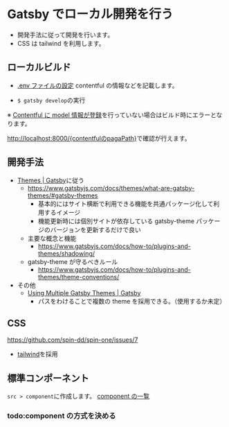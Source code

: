 # Gatsby でローカル開発を行う

- 開発手法に従って開発を行います。
- CSS は tailwind を利用します。

## ローカルビルド

- [.env ファイルの設定](./envfile.md)
  contentful の情報などを記載します。

- `$ gatsby develop`の実行

※ [Contentful に model 情報が登録](../Contentful/readme.md)を行っていない場合はビルド時にエラーとなります。

<http://localhost:8000/{contentfulのpagaPath}>で確認が行えます。

## 開発手法

- [Themes | Gatsby](https://www.gatsbyjs.com/docs/themes/)に従う
  - <https://www.gatsbyjs.com/docs/themes/what-are-gatsby-themes/#gatsby-themes>
    - 基本的にはサイト横断で利用できる機能を共通パッケージ化して利用するイメージ
    - 機能更新時には個別サイトが依存している gatsby-theme パッケージのバージョンを更新するだけで良い
  - 主要な概念と機能
    - <https://www.gatsbyjs.com/docs/how-to/plugins-and-themes/shadowing/>
  - gatsby-theme が守るべきルール
    - <https://www.gatsbyjs.com/docs/how-to/plugins-and-themes/theme-conventions/>
- その他
  - [Using Multiple Gatsby Themes | Gatsby](https://www.gatsbyjs.com/docs/themes/using-multiple-gatsby-themes/)
    - パスをわけることで複数の theme を採用できる。（使用するか未定）

## CSS

<https://github.com/spin-dd/spin-one/issues/7>

- [tailwind](https://tailwindcss.com/)を採用

## 標準コンポーネント

`src > component`に作成します。
[component の一覧](./Component/readme.md)

### todo:component の方式を決める
